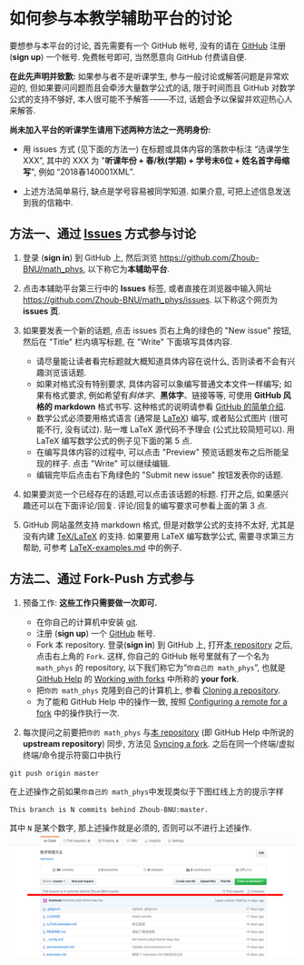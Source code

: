 # 如何参与本教学辅助平台的讨论

要想参与本平台的讨论, 首先需要有一个 GitHub 帐号, 没有的请在
[GitHub](https://github.com) 注册 (**sign up**) 一个帐号.  免费帐号即可,
当然愿意向 GitHub 付费请自便.

**在此先声明并致歉:**
如果参与者不是听课学生, 参与一般讨论或解答问题是非常欢迎的,
但如果要问问题而且会牵涉大量数学公式的话, 限于时间而且 GitHub
对数学公式的支持不够好, 本人很可能不予解答-——不过,
话题会予以保留并欢迎热心人来解答.

**尚未加入平台的听课学生请用下述两种方法之一亮明身份:**
  - 用 issues 方式 (见下面的方法一) 在标题或具体内容的落款中标注 “选课学生 XXX”,
  其中的 XXX 为 "**听课年份 + 春/秋(学期) + 学号末6位 + 姓名首字母缩写**", 例如
  “2018春140001XML”.

  - 上述方法简单易行, 缺点是学号容易被同学知道.
  如果介意, 可把上述信息发送到我的信箱中.

## 方法一、通过 [Issues](https://github.com/Zhoub-BNU/math_phys/issues) 方式参与讨论

1. 登录 (**sign in**) 到 GitHub 上, 然后浏览 https://github.com/Zhoub-BNU/math_phys, 以下称它为**本辅助平台**.
2. 点击本辅助平台第三行中的 **Issues** 标签, 或者直接在浏览器中输入网址 https://github.com/Zhoub-BNU/math_phys/issues.
以下称这个网页为 **issues 页**.
3. 如果要发表一个新的话题, 点击 issues 页右上角的绿色的 "New issue" 按钮, 然后在 "Title" 栏内填写标题,
在 "Write" 下面填写具体内容.
    * 请尽量能让读者看完标题就大概知道具体内容在说什么, 否则读者不会有兴趣浏览该话题.
    * 如果对格式没有特别要求, 具体内容可以象编写普通文本文件一样编写; 如果有格式要求, 例如希望有*斜体字*、**黑体字**、链接等等,
    可使用 **GitHub 风格的 markdown** 格式书写.  这种格式的说明请参看
    [GitHub 的简单介绍](https://help.github.com/categories/writing-on-github).
    * 数学公式必须要用格式语言 (通常是 [LaTeX](https://en.wikipedia.org/wiki/LaTeX)) 编写, 或者贴公式图片 (很可能不行,
    没有试过).  贴一堆 LaTeX 源代码不予理会 (公式比较简短可以).  用 LaTeX 编写数学公式的例子见下面的第 5 点.
    * 在编写具体内容的过程中, 可以点击 "Preview" 预览话题发布之后所能呈现的样子.  点击 "Write" 可以继续编辑.
    * 编辑完毕后点击右下角绿色的 "Submit new issue" 按钮发表你的话题.

4. 如果要浏览一个已经存在的话题,可以点击该话题的标题.  打开之后, 如果感兴趣还可以在下面评论/回复.
评论/回复的编写要求可参看上面的第 3 点.
5. GitHub 网站虽然支持 markdown 格式, 但是对数学公式的支持不太好, 尤其是没有内建 [TeX/LaTeX](https://tug.org) 的支持.
如果要用 LaTeX 编写数学公式, 需要寻求第三方帮助, 可参考
[LaTeX-examples.md](https://github.com/Zhoub-BNU/math_phys/blob/master/LaTeX-examples.md) 中的例子.

## 方法二、通过 Fork-Push 方式参与

1. 预备工作: **这些工作只需要做一次即可.**
    * 在你自己的计算机中安装 [git](https://git-scm.com/).
    * 注册 (**sign up**) 一个 [GitHub](https://github.com) 帐号.
    * Fork 本 repository. 登录(**sign in**) 到 GitHub 上, 打开[本 repository](https://github.com/Zhoub-BNU/math_phys)
    之后, 点击右上角的 `Fork`.  这样, 你自己的 GitHub 帐号里就有了一个名为 `math_phys` 的 repository,
    以下我们称它为“`你自己的 math_phys`”, 也就是 [GitHub Help](https://help.github.com) 的
    [Working with forks](https://help.github.com/articles/working-with-forks/) 中所称的 **your fork**.
    * 把`你的 math_phys` 克隆到自己的计算机上, 参看
    [Cloning a repository](https://help.github.com/articles/cloning-a-repository/).
    * 为了能和 GitHub Help 中的操作一致, 按照
    [Configuring a remote for a fork](https://help.github.com/articles/configuring-a-remote-for-a-fork/)
    中的操作执行一次.

2. 每次提问之前要把`你的 math_phys` 与[本 repository](https://github.com/Zhoub-BNU/math_phys)
(即 GitHub Help 中所说的 **upstream repository**) 同步, 方法见
[Syncing a fork](https://help.github.com/articles/syncing-a-fork/).  之后在同一个终端/虚拟终端/命令提示符窗口中执行
```
git push origin master
```
在上述操作之前如果`你自己的 math_phys`中发现类似于下图红线上方的提示字样
```
This branch is N commits behind Zhoub-BNU:master.
```
其中 `N` 是某个数字, 那上述操作就是必须的, 否则可以不进行上述操作.
![screenshot](before-pulling.jpg)
